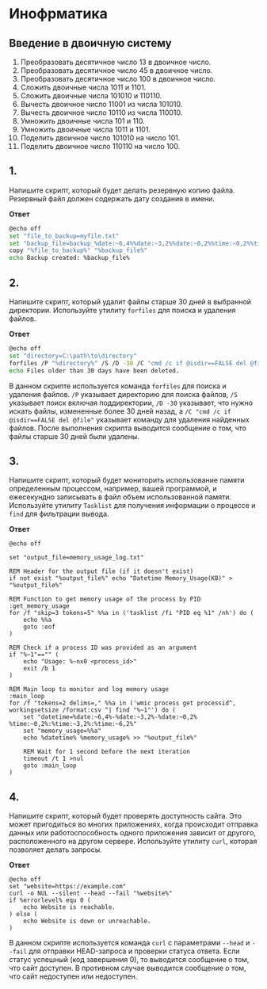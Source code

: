 # Инофрматика

## Введение в двоичную систему
    
1.  Преобразовать десятичное число 13 в двоичное число.
2.  Преобразовать десятичное число 45 в двоичное число.
3.  Преобразовать десятичное число 100 в двоичное число.
4.  Сложить двоичные числа 1011 и 1101.
5.  Сложить двоичные числа 101010 и 110110.
6.  Вычесть двоичное число 11001 из числа 101010.
7.  Вычесть двоичное число 10110 из числа 110010.
8.  Умножить двоичные числа 101 и 110.
9.  Умножить двоичные числа 1011 и 1101.
10.  Поделить двоичное число 101010 на число 101.
11.  Поделить двоичное число 110110 на число 100.

## 1.

Напишите скрипт, который будет делать резервную копию файла. Резервный файл должен содержать дату создания в имени.

**Ответ**

```bash
@echo off
set "file_to_backup=myfile.txt"
set "backup_file=backup_%date:~6,4%%date:~3,2%%date:~0,2%%time:~0,2%%time:~3,2%%time:~6,2%.txt"
copy "%file_to_backup%" "%backup_file%"
echo Backup created: %backup_file%

```

## 2.

Напишите скрипт, который удалит файлы старше 30 дней в выбранной директории. Используйте утилиту  `forfiles`  для поиска и удаления файлов.

**Ответ**

```bash
@echo off
set "directory=C:\path\to\directory"
forfiles /P "%directory%" /S /D -30 /C "cmd /c if @isdir==FALSE del @file"
echo Files older than 30 days have been deleted.

```

В данном скрипте используется команда  `forfiles`  для поиска и удаления файлов.  `/P`  указывает директорию для поиска файлов,  `/S`  указывает поиск включая поддиректории,  `/D -30`  указывает, что нужно искать файлы, измененные более 30 дней назад, а  `/C "cmd /c if @isdir==FALSE del @file"`  указывает команду для удаления найденных файлов. После выполнения скрипта выводится сообщение о том, что файлы старше 30 дней были удалены.
## 3.

Напишите скрипт, который будет мониторить использование памяти определенным процессом, например, вашей программой, и ежесекундно записывать в файл объем использованной памяти. Используйте утилиту  `Tasklist`  для получения информации о процессе и  `find`  для фильтрации вывода.

**Ответ**

```batch
@echo off

set "output_file=memory_usage_log.txt"

REM Header for the output file (if it doesn't exist)
if not exist "%output_file%" echo "Datetime Memory_Usage(KB)" > "%output_file%"

REM Function to get memory usage of the process by PID
:get_memory_usage
for /f "skip=3 tokens=5" %%a in ('tasklist /fi "PID eq %1" /nh') do (
    echo %%a
    goto :eof
)

REM Check if a process ID was provided as an argument
if "%~1"=="" (
    echo "Usage: %~nx0 <process_id>"
    exit /b 1
)

REM Main loop to monitor and log memory usage
:main_loop
for /f "tokens=2 delims=," %%a in ('wmic process get processid^, workingsetsize /format:csv ^| find "%~1"') do (
    set "datetime=%date:~6,4%-%date:~3,2%-%date:~0,2% %time:~0,2%:%time:~3,2%:%time:~6,2%"
    set "memory_usage=%%a"
    echo %datetime% %memory_usage% >> "%output_file%"

    REM Wait for 1 second before the next iteration
    timeout /t 1 >nul
    goto :main_loop
)

```

## 4.

Напишите скрипт, который будет проверять доступность cайта. Это может пригодиться во многих приложениях, когда происходит отправка данных или работоспособность одного приложения зависит от другого, расположенного на другом сервере. Используйте утилиту  `curl`, которая позволяет делать запросы.

**Ответ**

```batch
@echo off
set "website=https://example.com"
curl -o NUL --silent --head --fail "%website%"
if %errorlevel% equ 0 (
    echo Website is reachable.
) else (
    echo Website is down or unreachable.
)
```
В данном скрипте используется команда  `curl`  с параметрами  `--head`  и  `--fail`  для отправки HEAD-запроса и проверки статуса ответа. Если статус успешный (код завершения 0), то выводится сообщение о том, что сайт доступен. В противном случае выводится сообщение о том, что сайт недоступен или недоступен.

